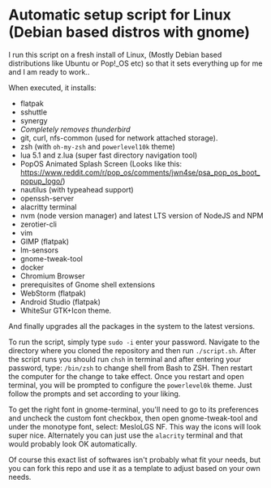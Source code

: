 # Automatic setup script for Linux (Debian based distros with gnome)

I run this script on a fresh install of Linux, (Mostly Debian based distributions like Ubuntu or Pop!_OS etc) so that it sets everything up for me and I am ready to work..

When executed, it installs: 

* flatpak
* sshuttle
* synergy
* *Completely removes thunderbird*
* git, curl, nfs-common (used for network attached storage).
* zsh (with `oh-my-zsh` and `powerlevel10k` theme)
* lua 5.1 and z.lua (super fast directory navigation tool)
* PopOS Animated Splash Screen (Looks like this: https://www.reddit.com/r/pop_os/comments/jwn4se/psa_pop_os_boot_popup_logo/)
* nautilus (with typeahead support)
* openssh-server
* alacritty terminal
* nvm (node version manager) and latest LTS version of NodeJS and NPM
* zerotier-cli 
* vim
* GIMP (flatpak)
* lm-sensors
* gnome-tweak-tool
* docker
* Chromium Browser
* prerequisites of Gnome shell extensions
* WebStorm (flatpak)
* Android Studio (flatpak)
* WhiteSur GTK+Icon theme.

And finally upgrades all the packages in the system to the latest versions.

To run the script, simply type `sudo -i` enter your password. Navigate to the directory where you cloned the repository and then run `./script.sh`.
After the script runs you should run `chsh` in terminal and after entering your password, type: `/bin/zsh` to change shell from Bash to ZSH. Then restart the computer for the change to take effect. Once you restart and open terminal, you will be prompted to configure the `powerlevel0k` theme. Just follow the prompts and set according to your liking.

To get the right font in gnome-terminal, you'll need to go to its preferences and uncheck the custom font checkbox, then open gnome-tweak-tool and under the monotype font, select: MesloLGS NF. This way the icons will look super nice. Alternately you can just use the `alacrity` terminal and that would probably look OK automatically.

Of course this exact list of softwares isn't probably what fit your needs, but you can fork this repo and use it as a template to adjust based on your own needs.



